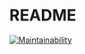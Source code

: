 # README

[![Maintainability](https://api.codeclimate.com/v1/badges/3f45937fca9d283b6743/maintainability)](https://codeclimate.com/github/alekgit/python-project-lvl1/maintainability)

